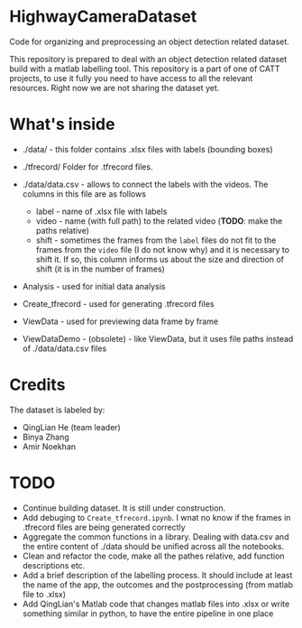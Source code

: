 # HighwayCameraDataset
Code for organizing and preprocessing an object detection related dataset.

This repository is prepared to deal with an object detection related dataset build with a matlab labelling tool. This repository is a part of one of CATT projects, to use it fully you need to have access to all the relevant resources. Right now we are not sharing the dataset yet.

# What's inside
- ./data/ - this folder contains .xlsx files with labels (bounding boxes)
- ./tfrecord/ Folder for .tfrecord files.
- ./data/data.csv - allows to connect the labels with the videos. The columns in this file are as follows 
    - label - name of .xlsx file with labels
    - video - name (with full path) to the related video (**TODO**: make the paths relative)
    - shift - sometimes the frames from the `label` files do not fit to the frames from the `video` file (I do not know why) and it is necessary to shift it. If so, this column informs us about the size and direction of shift (it is in the number of frames)
     
- Analysis - used for initial data analysis
- Create_tfrecord - used for generating .tfrecord files
- ViewData - used for previewing data frame by frame
- ViewDataDemo - (obsolete) - like ViewData, but it uses file paths instead of ./data/data.csv files

# Credits
The dataset is labeled by:
- QingLian He (team leader)
- Binya Zhang
- Amir Noekhan

# TODO
- Continue building dataset. It is still under construction.
- Add debuging to `Create_tfrecord.ipynb`. I wnat no know if the frames in .tfrecord files are being generated correctly
- Aggregate the common functions in a library. Dealing with data.csv and the entire content of ./data should be unified across all the notebooks.
- Clean and refactor the code, make all the pathes relative, add function descriptions etc.
- Add a brief description of the labelling process. It should include at least the name of the app, the outcomes and the postprocessing (from matlab file to .xlsx)
- Add QingLian's Matlab code that changes matlab files into .xlsx or write something similar in python, to have the entire pipeline in one place


